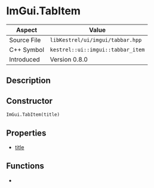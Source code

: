 # ImGui.TabItem
| Aspect | Value |
| --- | --- |
| Source File | `libKestrel/ui/imgui/tabbar.hpp` |
| C++ Symbol | `kestrel::ui::imgui::tabbar_item` |
| Introduced | Version 0.8.0 |
## Description
## Constructor
```
ImGui.TabItem(title)
```
## Properties

 - [title](title.md)

## Functions

 - [](addWidget.md)

